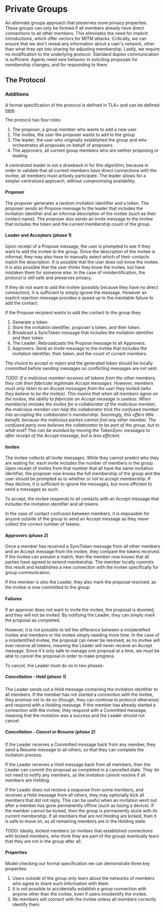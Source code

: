 # Private Groups

An alternate groups approach that preserves more privacy properties.
These groups can only be formed if all members already have direct connections to all other members.
This eliminates the need for implicit introductions, which offer vectors for MITM attacks.
Critically, we can ensure that we don't reveal any information about a user's network, other than what they opt into sharing for adjusting membership.
Lastly, we require no modification to the underlying protocol.
Standard duplex communication is sufficient.
Agents need new behavior in soliciting proposals for membership changes, and for responding to them.

## The Protocol

### Additions

A formal specification of the protocol is defined in TLA+ and can be defined [here](./2022-06-11-private-groups/groups.tla).

The protocol has four roles:

  1. The proposer, a group member who wants to add a new user
  1. The invitee, the user the proposer wants to add to the group
  1. The leader, the user who originally established the group and who orchestrates all proposals on behalf of proposers
  1. The approvers, all current group members who are neither proposing or leading

A centralized leader is not a drawback in for this algorithm, because in order to validate that all current members have direct connections with the invitee, all members must actively participate.
The leader allows for a simpler centralized approach, without compromising availability.

#### Proposer

The proposer generates a random invitation identifier and a token.
The proposer sends an Propose message to the leader that includes the invitation identifier and an informal description of the invitee (such as their contact name).
The proposer also sends an Invite message to the invitee that includes the token and the current membership count of the group.

#### Leader and Acceptors (phase 1)

Upon receipt of a Propose message, the user is prompted to see if they want to add the invitee to the group.
Since the description of the invitee is informal, they may also have to manually select which of their contacts match the description.
It is possible that the user does not know the invitee.
It is also possible that the user _thinks_ they know the invitee, but have mistaken them for someone else.
In the case of misidentification, the protocol is still safe and preserves privacy.

If they do not want to add the invitee (possibly because they have no direct connection), it is sufficient to simply ignore the message.
However an explicit rejection message provides a speed up to the inevitable failure to add the contact.

If the Propose recipient wants to add the contact to the group they:
  1. Generate a token.
  1. Store the invitation identifier, proposer's token, and their token.
  1. Broadcast a SyncToken message that includes the invitation identifier and their token.
  1. The Leader: Rebroadcasts the Propose message to all Approvers.
  1. Approvers: Send an Invite message to the invitee that includes the invitation identifier, their token, and the count of current members.

The choice to accept or reject and the generated token should be locally committed before sending messages so conflicting messages are not sent.

_TODO: If a malicious member receives all tokens from the other members, they can then fabricate legitimate Accept messages.
However, members must only listen to an Accept messages from the user they invited (who they believe to be the invitee).
This means that when all members agree on the invitee, the ability to fabricate an Accept message is useless.
When member(s) mistake the invitee for a collaborator of the malicious member, the malicious member can help the collaborator trick the confused member into accepting the collaborator's membership.
Seemingly, this offers little benefit, because the malicious parties cannot fool any other member.
The confused party now believes the collaborator to be part of the group, but to what end?
This can be avoided by moving the TokenSync messages to after receipt of the Accept message, but is less efficient._

#### Invitee

The invitee collects all Invite messages.
While they cannot predict who they are waiting for, each invite includes the number of members in the group.
Upon receipt of Invites from that number that all have the same invitation identifier, the proposer now knows the full membership of the group and the user should be prompted as to whether or not to accept membership.
If they decline, it is sufficient to ignore the messages, but more efficient to send a messages as such.

To accept, the invitee responds to all contacts with an Accept message that includes the invitation identifier and all tokens.

In the case of contact confusion between members, it is impossible for anyone outside of the group to send an Accept message as they never collect the correct number of tokens.

#### Approvers (phase 2)

Once a member has received a SyncToken message from all other members and an Accept message from the invitee, they compare the tokens received.
If the invitee can present a match, then the member now knows that all parties have agreed to extend membership.
The member locally commits this result and establishes a new connection with the invitee specifically for group communication.

If this member is also the Leader, they also mark the proposal resolved, as the invitee is now committed to the group.

#### Failures

If an approver does not want to invite the invitee, the proposal is doomed, and they will not be invited.
By notifying the Leader, they can simply mark the proposal as completed.

However, it is not possible to tell the difference between a misidentified invitee and members or the invitee simply needing more time.
In the case of a misidentified invitee, the proposal can never be resolved, as no invitee will ever receive all tokens, meaning the Leader will never receive an Accept message.
Since it's only safe to manage one proposal at a time, we must be able to cancel the proposal in order to make progress.

To cancel, the Leader must do so in two phases:

##### Cancellation - Hold (phase 1)

The Leader sends out a Hold message containing the invitation identifier to all members.
If the member has not started a connection with the invitee, they promise not to do so (though, they can continue to protocol otherwise) and respond with a Holding message.
If the member has already started a connection with the invitee, they respond with a Committed message, meaning that the invitation was a success and the Leader should not cancel.

##### Cancellation - Cancel or Resume (phase 2)

If the Leader receives a Committed message back from any member, they send a Resume message to all others, so that they can complete the invitation process.

If the Leader receives a Hold message back from all members, then the Leader can commit the proposal as completed in a cancelled state.
They do not need to notify any members, as the invitation cannot resolve if all members are Holding.

If the Leader does not receive a response from some members, and receives a Hold message from all others, they may optionally kick all members that did not reply.
This can be useful when an invitation went out after a member has gone permanently offline (such as losing a device).
If the member cannot be kicked, then the group is permanently stuck with its current membership.
If all members that are not Holding are kicked, then it is safe to move on, as all remaining members are in the Holding state.

TODO: Ideally, kicked members (or invitees that established connections with kicked members, who think they are part of the group) eventually learn that they are not in the group after all.

#### Properties

Model checking our formal specification we can demonstrate three key properties:
  1. Users outside of the group only learn about the networks of members who agree to share such information with them.
  1. It is not possible to accidentally establish a group connection with anyone other than the invitee, even if users misidentify the invitee.
  1. No members will connect with the invitee unless all members correctly identify them.
